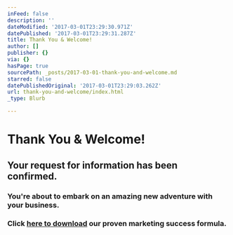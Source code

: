 ```yaml
---
inFeed: false
description: ''
dateModified: '2017-03-01T23:29:30.971Z'
datePublished: '2017-03-01T23:29:31.287Z'
title: Thank You & Welcome!
author: []
publisher: {}
via: {}
hasPage: true
sourcePath: _posts/2017-03-01-thank-you-and-welcome.md
starred: false
datePublishedOriginal: '2017-03-01T23:29:03.262Z'
url: thank-you-and-welcome/index.html
_type: Blurb

---
```

# Thank You & Welcome!

## Your request for information has been confirmed.

### You're about to embark on an amazing new adventure with your business.

### Click [here to download][0] our proven marketing success formula.

[0]: https://spideroak.com/browse/share/ALAW/MarketSuccess/MarketingSuccess/ "Market Success"